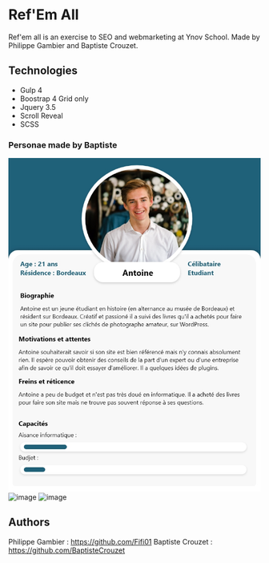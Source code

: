# Ref'Em All

Ref'em all is an exercise to SEO and webmarketing at Ynov School. Made by Philippe Gambier and Baptiste Crouzet.

## Technologies

* Gulp 4
* Boostrap 4 Grid only
* Jquery 3.5
* Scroll Reveal
* SCSS

### Personae made by Baptiste

<img src="https://github.com/BaptisteCrouzet/Ref-em-all/blob/master/personae/Persona-Antoine.jpg?raw=true" alt="image">

<img src="https://github.com/BaptisteCrouzet/Ref-em-all/blob/master/personae/Personae-Chloe.jpg?raw=true" alt="image">

<img src="https://github.com/BaptisteCrouzet/Ref-em-all/blob/master/personae/Personae-Eric.jpg?raw=true" alt="image">

## Authors

Philippe Gambier : https://github.com/Fifi01
Baptiste Crouzet : https://github.com/BaptisteCrouzet
